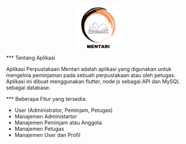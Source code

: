 <p align="center">
    <a href="https://github.com/Ibrazaa/Project-Aplikasi-Perpustakaan-Mentari/tree/master" target="_blank"><img src="https://github.com/Ibrazaa/Project-Aplikasi-Perpustakaan-Mentari/blob/master/assets/mentari.png" width="120"></a>
</p>

*** Tentang Aplikasi

Aplikasi Perpustakaan Mentari adalah aplikasi yang digunakan untuk mengelola peminjaman pada sebuah perpustakaan atau oleh petugas. Aplikasi ini dibuat menggunakan flutter, node js sebagai API dan MySQL sebagai database.

*** Beberapa Fitur yang tersedia:
- User (Administrator, Peminjam, Petugas)
- Manajemen Administartor 
- Manajemen Peminjam atau Anggota
- Manajemen Petugas
- Manajemen User dan Profil



